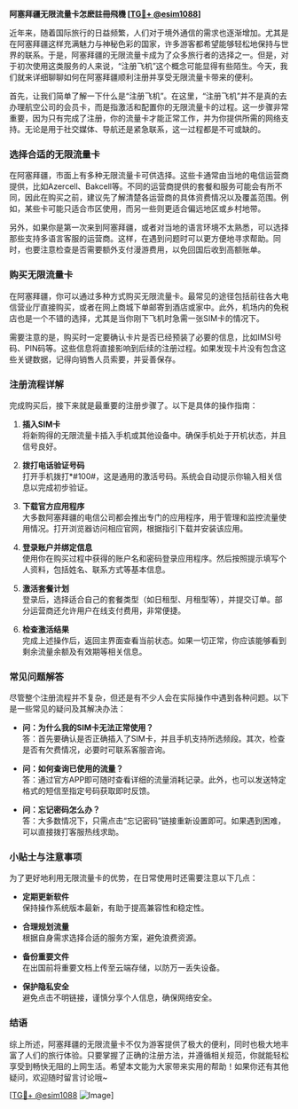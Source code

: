 **阿塞拜疆无限流量卡怎麽註冊飛機 [[TG💪+ @esim1088](https://t.me/s/esim1088)]**

近年来，随着国际旅行的日益频繁，人们对于境外通信的需求也逐渐增加。尤其是在阿塞拜疆这样充满魅力与神秘色彩的国家，许多游客都希望能够轻松地保持与世界的联系。于是，阿塞拜疆的无限流量卡成为了众多旅行者的选择之一。但是，对于初次使用这类服务的人来说，“注册飞机”这个概念可能显得有些陌生。今天，我们就来详细聊聊如何在阿塞拜疆顺利注册并享受无限流量卡带来的便利。

首先，让我们简单了解一下什么是“注册飞机”。在这里，“注册飞机”并不是真的去办理航空公司的会员卡，而是指激活和配置你的无限流量卡的过程。这一步骤非常重要，因为只有完成了注册，你的流量卡才能正常工作，并为你提供所需的网络支持。无论是用于社交媒体、导航还是紧急联系，这一过程都是不可或缺的。

### **选择合适的无限流量卡**

在阿塞拜疆，市面上有多种无限流量卡可供选择。这些卡通常由当地的电信运营商提供，比如Azercell、Bakcell等。不同的运营商提供的套餐和服务可能会有所不同，因此在购买之前，建议先了解清楚各运营商的具体资费情况以及覆盖范围。例如，某些卡可能只适合市区使用，而另一些则更适合偏远地区或乡村地带。

另外，如果你是第一次来到阿塞拜疆，或者对当地的语言环境不太熟悉，可以选择那些支持多语言客服的运营商。这样，在遇到问题时可以更方便地寻求帮助。同时，也要注意检查是否需要额外支付漫游费用，以免回国后收到高额账单。

### **购买无限流量卡**

在阿塞拜疆，你可以通过多种方式购买无限流量卡。最常见的途径包括前往各大电信营业厅直接购买，或者在网上商城下单邮寄到酒店或家中。此外，机场内的免税店也是一个不错的选择，尤其是当你刚下飞机时急需一张SIM卡的情况下。

需要注意的是，购买时一定要确认卡片是否已经预装了必要的信息，比如IMSI号码、PIN码等。这些信息将直接影响到后续的注册过程。如果发现卡片没有包含这些关键数据，记得向销售人员索要，并妥善保存。

### **注册流程详解**

完成购买后，接下来就是最重要的注册步骤了。以下是具体的操作指南：

1. **插入SIM卡**  
   将新购得的无限流量卡插入手机或其他设备中。确保手机处于开机状态，并且信号良好。

2. **拨打电话验证号码**  
   打开手机拨打*#100#，这是通用的激活号码。系统会自动提示你输入相关信息以完成初步验证。

3. **下载官方应用程序**  
   大多数阿塞拜疆的电信公司都会推出专门的应用程序，用于管理和监控流量使用情况。打开浏览器访问相应官网，根据指引下载并安装该应用。

4. **登录账户并绑定信息**  
   使用你在购买过程中获得的账户名和密码登录应用程序。然后按照提示填写个人资料，包括姓名、联系方式等基本信息。

5. **激活套餐计划**  
   登录后，选择适合自己的套餐类型（如日租型、月租型等），并提交订单。部分运营商还允许用户在线支付费用，非常便捷。

6. **检查激活结果**  
   完成上述操作后，返回主界面查看当前状态。如果一切正常，你应该能够看到剩余流量余额及有效期等相关信息。

### **常见问题解答**

尽管整个注册流程并不复杂，但还是有不少人会在实际操作中遇到各种问题。以下是一些常见的疑问及其解决办法：

- **问：为什么我的SIM卡无法正常使用？**  
  答：首先要确认是否正确插入了SIM卡，并且手机支持所选频段。其次，检查是否有欠费情况，必要时可联系客服咨询。

- **问：如何查询已使用的流量？**  
  答：通过官方APP即可随时查看详细的流量消耗记录。此外，也可以发送特定格式的短信至指定号码获取即时反馈。

- **问：忘记密码怎么办？**  
  答：大多数情况下，只需点击“忘记密码”链接重新设置即可。如果遇到困难，可以直接拨打客服热线求助。

### **小贴士与注意事项**

为了更好地利用无限流量卡的优势，在日常使用时还需要注意以下几点：

- **定期更新软件**  
  保持操作系统版本最新，有助于提高兼容性和稳定性。

- **合理规划流量**  
  根据自身需求选择合适的服务方案，避免浪费资源。

- **备份重要文件**  
  在出国前将重要文档上传至云端存储，以防万一丢失设备。

- **保护隐私安全**  
  避免点击不明链接，谨慎分享个人信息，确保网络安全。

### **结语**

综上所述，阿塞拜疆的无限流量卡不仅为游客提供了极大的便利，同时也极大地丰富了人们的旅行体验。只要掌握了正确的注册方法，并遵循相关规范，你就能轻松享受到畅快无阻的上网生活。希望本文能为大家带来实用的帮助！如果你还有其他疑问，欢迎随时留言讨论哦~

[[TG💪+ @esim1088](https://t.me/s/esim1088) ![Image](https://i.postimg.cc/4NQfJmqS/Snipaste-2025-05-13-00-14-12.png)]